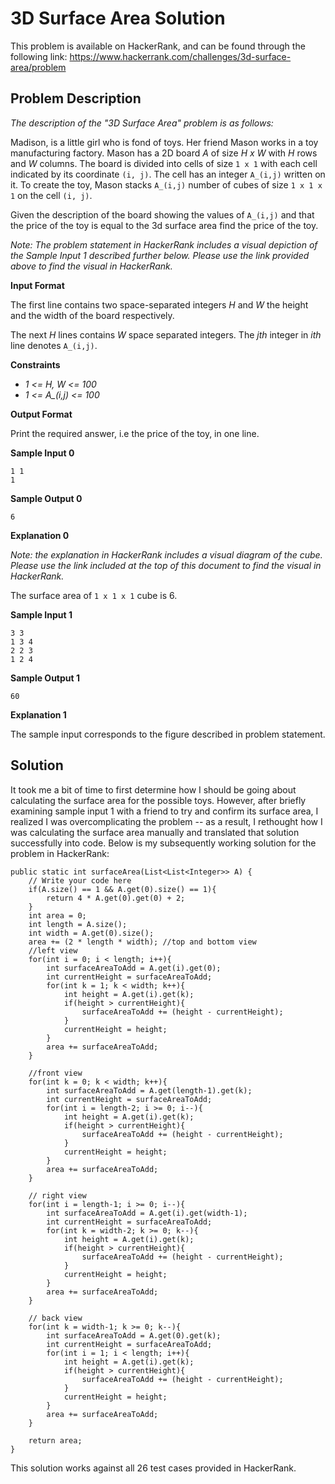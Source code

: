 # 3D Surface Area Solution

This problem is available on HackerRank, and can be found through the following link: https://www.hackerrank.com/challenges/3d-surface-area/problem

## Problem Description

*The description of the "3D Surface Area" problem is as follows:*

Madison, is a little girl who is fond of toys. Her friend Mason works in a toy manufacturing factory. Mason has a 2D board *A* of size *H x W* with *H* rows and *W* columns. The board is divided into cells of size `1 x 1` with each cell indicated by its coordinate `(i, j)`. The cell  has an integer `A_(i,j)` written on it. To create the toy, Mason stacks `A_(i,j)` number of cubes of size `1 x 1 x 1` on the cell `(i, j)`.

Given the description of the board showing the values of `A_(i,j)` and that the price of the toy is equal to the 3d surface area find the price of the toy.

*Note: The problem statement in HackerRank includes a visual depiction of the Sample Input 1 described further below. Please use the link provided above to find the visual in HackerRank.*

**Input Format**

The first line contains two space-separated integers *H* and *W* the height and the width of the board respectively.

The next *H* lines contains *W* space separated integers. The *jth* integer in *ith* line denotes `A_(i,j)`.

**Constraints**

- *1 <= H, W <= 100*
- *1 <= A_(i,j) <= 100*

**Output Format**

Print the required answer, i.e the price of the toy, in one line.

**Sample Input 0**

```
1 1
1
```

**Sample Output 0**

```
6
```

**Explanation 0**

*Note: the explanation in HackerRank includes a visual diagram of the cube. Please use the link included at the top of this document to find the visual in HackerRank.*

The surface area of `1 x 1 x 1` cube is 6.

**Sample Input 1**

```
3 3
1 3 4
2 2 3
1 2 4
```

**Sample Output 1**

```
60
```

**Explanation 1**

The sample input corresponds to the figure described in problem statement.

## Solution

It took me a bit of time to first determine how I should be going about calculating the surface area for the possible toys. However, after briefly examining sample input 1 with a friend to try and confirm its surface area, I realized I was overcomplicating the problem -- as a result, I rethought how I was calculating the surface area manually and translated that solution successfully into code. Below is my subsequently working solution for the problem in HackerRank:

```
public static int surfaceArea(List<List<Integer>> A) {
    // Write your code here
    if(A.size() == 1 && A.get(0).size() == 1){
        return 4 * A.get(0).get(0) + 2;
    }
    int area = 0;
    int length = A.size();
    int width = A.get(0).size();
    area += (2 * length * width); //top and bottom view    
    //left view
    for(int i = 0; i < length; i++){
        int surfaceAreaToAdd = A.get(i).get(0);
        int currentHeight = surfaceAreaToAdd;
        for(int k = 1; k < width; k++){
            int height = A.get(i).get(k);
            if(height > currentHeight){
                surfaceAreaToAdd += (height - currentHeight);
            }
            currentHeight = height;
        }
        area += surfaceAreaToAdd;
    }
    
    //front view
    for(int k = 0; k < width; k++){
        int surfaceAreaToAdd = A.get(length-1).get(k);
        int currentHeight = surfaceAreaToAdd;
        for(int i = length-2; i >= 0; i--){
            int height = A.get(i).get(k);
            if(height > currentHeight){
                surfaceAreaToAdd += (height - currentHeight);
            }
            currentHeight = height;
        }
        area += surfaceAreaToAdd;
    }
    
    // right view
    for(int i = length-1; i >= 0; i--){
        int surfaceAreaToAdd = A.get(i).get(width-1);
        int currentHeight = surfaceAreaToAdd;
        for(int k = width-2; k >= 0; k--){
            int height = A.get(i).get(k);
            if(height > currentHeight){
                surfaceAreaToAdd += (height - currentHeight);
            }
            currentHeight = height;
        }
        area += surfaceAreaToAdd;
    }
    
    // back view
    for(int k = width-1; k >= 0; k--){
        int surfaceAreaToAdd = A.get(0).get(k);
        int currentHeight = surfaceAreaToAdd;
        for(int i = 1; i < length; i++){
            int height = A.get(i).get(k);
            if(height > currentHeight){
                surfaceAreaToAdd += (height - currentHeight);
            }
            currentHeight = height;
        }
        area += surfaceAreaToAdd;
    }   
    
    return area;
}
```

This solution works against all 26 test cases provided in HackerRank.
